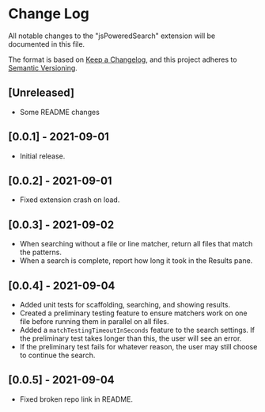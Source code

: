 # Change Log

All notable changes to the "jsPoweredSearch" extension will be documented in this file.

The format is based on [Keep a Changelog](https://keepachangelog.com/en/1.0.0/),
and this project adheres to [Semantic Versioning](https://semver.org/spec/v2.0.0.html).

## [Unreleased]

- Some README changes

## [0.0.1] - 2021-09-01

- Initial release.

## [0.0.2] - 2021-09-01

- Fixed extension crash on load.

## [0.0.3] - 2021-09-02

- When searching without a file or line matcher, return all files that match the patterns.
- When a search is complete, report how long it took in the Results pane.

## [0.0.4] - 2021-09-04

- Added unit tests for scaffolding, searching, and showing results.
- Created a preliminary testing feature to ensure matchers work on one file before running them in parallel on all files.
- Added a `matchTestingTimeoutInSeconds` feature to the search settings. If the preliminary test takes longer than this, the user will see an error.
- If the preliminary test fails for whatever reason, the user may still choose to continue the search.

## [0.0.5] - 2021-09-04

- Fixed broken repo link in README.
